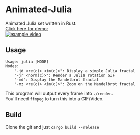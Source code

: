 # Animated-Julia
Animated Julia set written in Rust.  
[Click here for demo:  
![example video](https://img.youtube.com/vi/GRp3HAUCKk8/0.jpg)](https://www.youtube.com/watch?v=GRp3HAUCKk8)
## Usage

```
Usage: julia [MODE]
Modes:
    "-jd <re(c)> <im(c)>": Display a simple Julia fractal
    "-jr <norm(c)>": Render a Julia rotation GIF
    "-md": Display the Mandelbrot fractal
    "-mz <re(c)> <im(c)>": Zoom on the Mandelbrot fractal
```
This program will output every frame into `./render`.  
You'll need `ffmpeg` to turn this into a GIF/Video.

## Build
Clone the git and just `cargo build --release`
